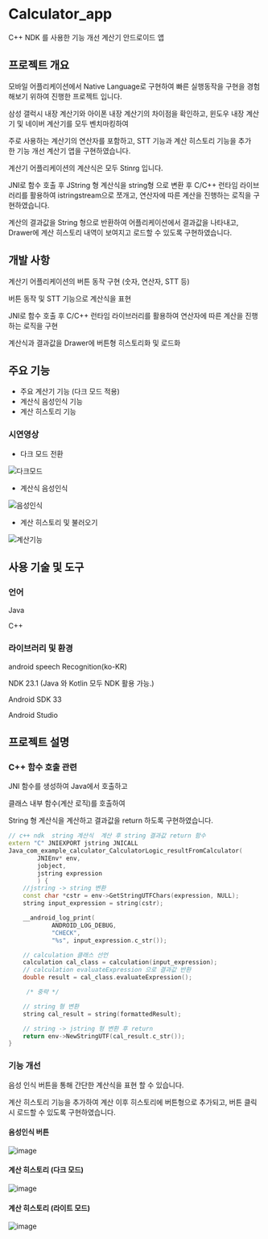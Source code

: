 # Calculator_app
C++ NDK 를 사용한 기능 개선 계산기 안드로이드 앱


## 프로젝트 개요

모바일 어플리케이션에서 Native Language로 구현하여 빠른 실행동작을 구현을 경험해보기 위하여 진행한 프로젝트 입니다.

삼성 갤럭시 내장 계산기와 아이폰 내장 계산기의 차이점을 확인하고, 윈도우 내장 계산기 및 네이버 계산기를 모두 벤치마킹하여

주로 사용하는 계산기의 연산자를 포함하고, STT 기능과 계산 히스토리 기능을 추가한 기능 개선 계산기 앱을 구현하였습니다.

계산기 어플리케이션의 계산식은 모두 Stinrg 입니다.

JNI로 함수 호출 후 JString 형 계산식을 string형 으로 변환 후 C/C++ 런타임 라이브러리를 활용하여 istringstream으로 쪼개고, 연산자에 따른 계산을 진행하는 로직을 구현하였습니다.

계산의 결과값을 String 형으로 반환하여 어플리케이션에서 결과값을 나타내고, Drawer에 계산 히스토리 내역이 보여지고 로드할 수 있도록 구현하였습니다.


## 개발 사항

계산기 어플리케이션의 버튼 동작 구현 (숫자, 연산자, STT 등)

버튼 동작 및 STT 기능으로 계산식을 표현

JNI로 함수 호출 후 C/C++ 런타임 라이브러리를 활용하여
연산자에 따른 계산을 진행하는 로직을 구현

계산식과 결과값을 Drawer에 버튼형 히스토리화 및 로드화


## 주요 기능

- 주요 계산기 기능 (다크 모드 적용)
- 계산식 음성인식 기능
- 계산 히스토리 기능


### 시연영상
- 다크 모드 전환
  
![다크모드](https://github.com/Kimdeokryun/Calculator_app/assets/96904134/3d82a389-3c7c-4bf6-bfd6-5c6358dcf608)

  
- 계산식 음성인식
  
![음성인식](https://github.com/Kimdeokryun/Calculator_app/assets/96904134/90ce8c5d-ae98-4fca-8e75-44735ca2dc08)

  
- 계산 히스토리 및 불러오기
  
![계산기능](https://github.com/Kimdeokryun/Calculator_app/assets/96904134/14e67a88-7f50-46fe-9348-0fd30ed5a652)



## 사용 기술 및 도구
### 언어
Java

C++


### 라이브러리 및 환경
android speech Recognition(ko-KR)

NDK 23.1 (Java 와 Kotlin 모두 NDK 활용 가능.)

Android SDK 33

Android Studio


## 프로젝트 설명

### C++ 함수 호출 관련

JNI 함수를 생성하여 Java에서 호출하고

클래스 내부 함수(계산 로직)를 호출하여 

String 형 계산식을 계산하고 결과값을 return 하도록 구현하였습니다.

```c++
// c++ ndk  string 계산식  계산 후 string 결과값 return 함수
extern "C" JNIEXPORT jstring JNICALL
Java_com_example_calculator_CalculatorLogic_resultFromCalculator(
        JNIEnv* env,
        jobject,
        jstring expression
        ) {
    //jstring -> string 변환
    const char *cstr = env->GetStringUTFChars(expression, NULL);
    string input_expression = string(cstr);

    __android_log_print(
            ANDROID_LOG_DEBUG,
            "CHECK",
            "%s", input_expression.c_str());
```
```c++
    // calculation 클래스 선언
    calculation cal_class = calculation(input_expression);
    // calculation evaluateExpression 으로 결과값 반환
    double result = cal_class.evaluateExpression();

     /* 중략 */

    // string 형 변환
    string cal_result = string(formattedResult);

    // string -> jstring 형 변환 후 return
    return env->NewStringUTF(cal_result.c_str());
}
```


### 기능 개선
음성 인식 버튼을 통해 간단한 계산식을 표현 할 수 있습니다.

계산 히스토리 기능을 추가하여 계산 이후 히스토리에 버튼형으로 추가되고, 버튼 클릭 시 로드할 수 있도록 구현하였습니다.

#### 음성인식 버튼
![image](https://github.com/Kimdeokryun/Calculator_app/assets/96904134/61e0a09f-b96d-4b8d-b451-a2082d929c06)

#### 계산 히스토리 (다크 모드)
![image](https://github.com/Kimdeokryun/Calculator_app/assets/96904134/e5a9ea07-9ba2-4813-8443-b164009f5641)

#### 계산 히스토리 (라이트 모드)
![image](https://github.com/Kimdeokryun/Calculator_app/assets/96904134/f34c3a70-db48-4673-9089-983f6a862f9a)

